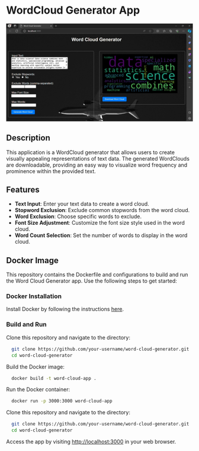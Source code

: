 # WordCloud Generator App

![WordCloud Generator Demo](screenshot.jpg)

## Description

This application is a WordCloud generator that allows users to create visually appealing representations of text data. The generated WordClouds are downloadable, providing an easy way to visualize word frequency and prominence within the provided text.

## Features

- **Text Input**: Enter your text data to create a word cloud.
- **Stopword Exclusion**: Exclude common stopwords from the word cloud.
- **Word Exclusion**: Choose specific words to exclude.
- **Font Size Adjustment**: Customize the font size style used in the word cloud.
- **Word Count Selection**: Set the number of words to display in the word cloud.


## Docker Image

This repository contains the Dockerfile and configurations to build and run the Word Cloud Generator app. Use the following steps to get started:

### Docker Installation

Install Docker by following the instructions [here](https://docs.docker.com/get-docker/).

### Build and Run

Clone this repository and navigate to the directory:

```bash
  git clone https://github.com/your-username/word-cloud-generator.git
  cd word-cloud-generator
```

Build the Docker image:

```bash
  docker build -t word-cloud-app .
```

Run the Docker container:

```bash
  docker run -p 3000:3000 word-cloud-app
```

Clone this repository and navigate to the directory:

```bash
  git clone https://github.com/your-username/word-cloud-generator.git
  cd word-cloud-generator
```

Access the app by visiting [http://localhost:3000](http://localhost:3000) in your web browser.
